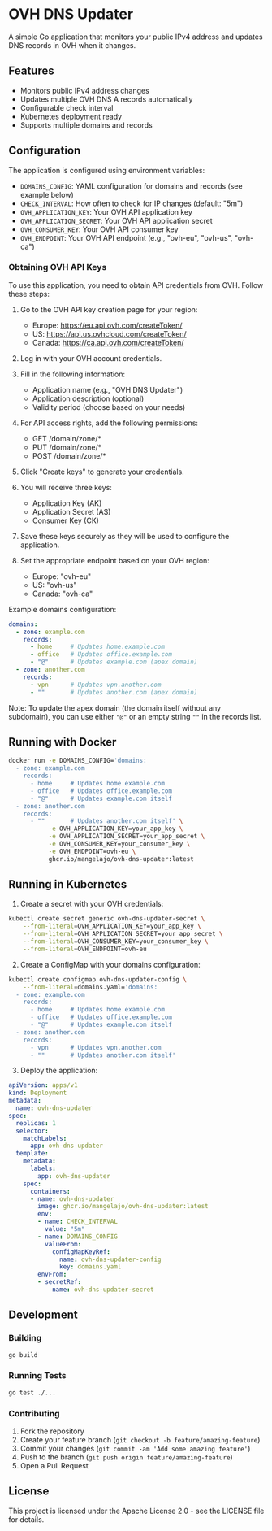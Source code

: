 # OVH DNS Updater

A simple Go application that monitors your public IPv4 address and updates DNS records in OVH when it changes.

## Features

- Monitors public IPv4 address changes
- Updates multiple OVH DNS A records automatically
- Configurable check interval
- Kubernetes deployment ready
- Supports multiple domains and records

## Configuration

The application is configured using environment variables:

- `DOMAINS_CONFIG`: YAML configuration for domains and records (see example below)
- `CHECK_INTERVAL`: How often to check for IP changes (default: "5m")
- `OVH_APPLICATION_KEY`: Your OVH API application key
- `OVH_APPLICATION_SECRET`: Your OVH API application secret
- `OVH_CONSUMER_KEY`: Your OVH API consumer key
- `OVH_ENDPOINT`: Your OVH API endpoint (e.g., "ovh-eu", "ovh-us", "ovh-ca")

### Obtaining OVH API Keys

To use this application, you need to obtain API credentials from OVH. Follow these steps:

1. Go to the OVH API key creation page for your region:
   - Europe: https://eu.api.ovh.com/createToken/
   - US: https://api.us.ovhcloud.com/createToken/
   - Canada: https://ca.api.ovh.com/createToken/

2. Log in with your OVH account credentials.

3. Fill in the following information:
   - Application name (e.g., "OVH DNS Updater")
   - Application description (optional)
   - Validity period (choose based on your needs)

4. For API access rights, add the following permissions:
   - GET /domain/zone/*
   - PUT /domain/zone/*
   - POST /domain/zone/*

5. Click "Create keys" to generate your credentials.

6. You will receive three keys:
   - Application Key (AK)
   - Application Secret (AS)
   - Consumer Key (CK)

7. Save these keys securely as they will be used to configure the application.

8. Set the appropriate endpoint based on your OVH region:
   - Europe: "ovh-eu"
   - US: "ovh-us"
   - Canada: "ovh-ca"

Example domains configuration:
```yaml
domains:
  - zone: example.com
    records:
      - home     # Updates home.example.com
      - office   # Updates office.example.com
      - "@"      # Updates example.com (apex domain)
  - zone: another.com
    records:
      - vpn      # Updates vpn.another.com
      - ""       # Updates another.com (apex domain)
```

Note: To update the apex domain (the domain itself without any subdomain), you can use either `"@"` or an empty string `""` in the records list.

## Running with Docker

```bash
docker run -e DOMAINS_CONFIG='domains:
  - zone: example.com
    records:
      - home     # Updates home.example.com
      - office   # Updates office.example.com
      - "@"      # Updates example.com itself
  - zone: another.com
    records:
      - ""       # Updates another.com itself' \
           -e OVH_APPLICATION_KEY=your_app_key \
           -e OVH_APPLICATION_SECRET=your_app_secret \
           -e OVH_CONSUMER_KEY=your_consumer_key \
           -e OVH_ENDPOINT=ovh-eu \
           ghcr.io/mangelajo/ovh-dns-updater:latest
```

## Running in Kubernetes

1. Create a secret with your OVH credentials:
```bash
kubectl create secret generic ovh-dns-updater-secret \
    --from-literal=OVH_APPLICATION_KEY=your_app_key \
    --from-literal=OVH_APPLICATION_SECRET=your_app_secret \
    --from-literal=OVH_CONSUMER_KEY=your_consumer_key \
    --from-literal=OVH_ENDPOINT=ovh-eu
```

2. Create a ConfigMap with your domains configuration:
```bash
kubectl create configmap ovh-dns-updater-config \
    --from-literal=domains.yaml='domains:
  - zone: example.com
    records:
      - home     # Updates home.example.com
      - office   # Updates office.example.com
      - "@"      # Updates example.com itself
  - zone: another.com
    records:
      - vpn      # Updates vpn.another.com
      - ""       # Updates another.com itself'
```

3. Deploy the application:
```yaml
apiVersion: apps/v1
kind: Deployment
metadata:
  name: ovh-dns-updater
spec:
  replicas: 1
  selector:
    matchLabels:
      app: ovh-dns-updater
  template:
    metadata:
      labels:
        app: ovh-dns-updater
    spec:
      containers:
      - name: ovh-dns-updater
        image: ghcr.io/mangelajo/ovh-dns-updater:latest
        env:
        - name: CHECK_INTERVAL
          value: "5m"
        - name: DOMAINS_CONFIG
          valueFrom:
            configMapKeyRef:
              name: ovh-dns-updater-config
              key: domains.yaml
        envFrom:
        - secretRef:
            name: ovh-dns-updater-secret
```

## Development

### Building

```bash
go build
```

### Running Tests

```bash
go test ./...
```

### Contributing

1. Fork the repository
2. Create your feature branch (`git checkout -b feature/amazing-feature`)
3. Commit your changes (`git commit -am 'Add some amazing feature'`)
4. Push to the branch (`git push origin feature/amazing-feature`)
5. Open a Pull Request

## License

This project is licensed under the Apache License 2.0 - see the LICENSE file for details.